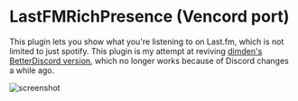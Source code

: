 # LastFMRichPresence (Vencord port)

This plugin lets you show what you're listening to on Last.fm, which is not
limited to just spotify. This plugin is my attempt at reviving
[dimden's BetterDiscord version](https://github.com/dimdenGD/LastFMRichPresence),
which no longer works because of Discord changes a while ago.

![screenshot](/preview.png)
